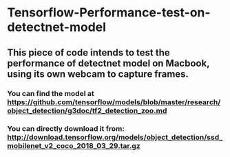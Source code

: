 # Tensorflow-Performance-test-on-detectnet-model
## This piece of code intends to test the performance of detectnet model on Macbook, using its own webcam to capture frames.
### You can find the model at https://github.com/tensorflow/models/blob/master/research/object_detection/g3doc/tf2_detection_zoo.md
### You can directly download it from: http://download.tensorflow.org/models/object_detection/ssd_mobilenet_v2_coco_2018_03_29.tar.gz
